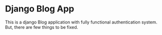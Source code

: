 # Django Blog App

This is a django Blog application with fully functional authentication system. But, there are few things to be fixed.
